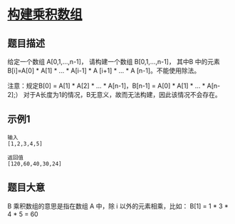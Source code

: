 # [构建乘积数组](https://www.nowcoder.com/practice/94a4d381a68b47b7a8bed86f2975db46?tpId=13&tqId=11204&rp=1&ru=%2Fta%2Fcoding-interviews&qru=%2Fta%2Fcoding-interviews%2Fquestion-ranking&tab=answerKey)

## 题目描述

给定一个数组 A[0,1,...,n-1]， 请构建一个数组 B[0,1,...,n-1]， 其中B 中的元素 B[i]=A[0] * A[1] * ... * A[i-1] * A [i+1] * ... *  A [n-1]。不能使用除法。

注意：规定B[0] = A[1] * A[2] * ... * A[n-1]，B[n-1] = A[0] * A[1] * ... * A[n-2];） 对于A长度为1的情况，B无意义，故而无法构建，因此该情况不会存在。

## 示例1

```
输入
[1,2,3,4,5]

返回值
[120,60,40,30,24]
```

## 题目大意

B 乘积数组的意思是指在数组 A 中，除 i 以外的元素相乘，比如： B[1] = 1 * 3 * 4 * 5 = 60
